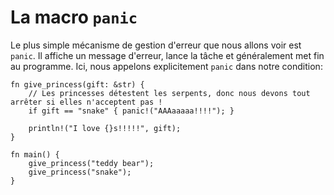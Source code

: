 # La macro `panic`

Le plus simple mécanisme de gestion d'erreur que nous allons voir est `panic`. Il affiche un message d'erreur, lance la tâche et généralement met fin au programme. Ici, nous appelons explicitement `panic` dans notre condition:

```rust,editable
fn give_princess(gift: &str) {
    // Les princesses détestent les serpents, donc nous devons tout arrêter si elles n'acceptent pas !
    if gift == "snake" { panic!("AAAaaaaa!!!!"); }

    println!("I love {}s!!!!!", gift);
}

fn main() {
    give_princess("teddy bear");
    give_princess("snake");
}

```

